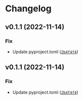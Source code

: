 # Changelog

<!--next-version-placeholder-->

## v0.1.1 (2022-11-14)
### Fix
* Update pyproject.toml ([`2b4f4f4`](https://github.com/skouriba/sqlalchemy-django-wrapper/commit/2b4f4f4aa8865f808c5056d2d78d4223814355fe))

## v0.1.1 (2022-11-14)
### Fix
* Update pyproject.toml ([`2b4f4f4`](https://github.com/skouriba/sqlalchemy-django-wrapper/commit/2b4f4f4aa8865f808c5056d2d78d4223814355fe))
